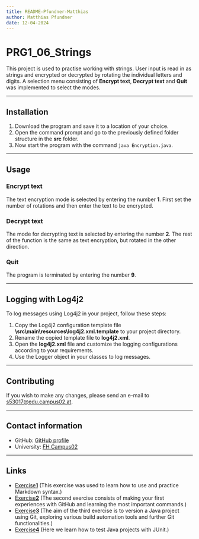 ```yaml
---
title: README-Pfundner-Matthias
author: Matthias Pfundner
date: 12-04-2024
---
```


# PRG1_06_Strings

This project is used to practise working with strings.
User input is read in as strings and encrypted or decrypted by rotating the individual letters and digits.
A selection menu consisting of **Encrypt text**, **Decrypt text** and **Quit** was implemented to select the modes.

---

## Installation

1. Download the program and save it to a location of your choice.
2. Open the command prompt and go to the previously defined folder structure in the **src** folder. 
3. Now start the program with the command `java Encryption.java`.

---

## Usage

### Encrypt text

The text encryption mode is selected by entering the number **1**.
First set the number of rotations and then enter the text to be encrypted.

### Decrypt text

The mode for decrypting text is selected by entering the number **2**.
The rest of the function is the same as text encryption, but rotated in the other direction.

### Quit

The program is terminated by entering the number **9**.

---

## Logging with Log4j2

To log messages using Log4j2 in your project, follow these steps:

1. Copy the Log4j2 configuration template file **\src\main\resources\log4j2.xml.template** to your project directory.
2. Rename the copied template file to **log4j2.xml**.
3. Open the **log4j2.xml** file and customize the logging configurations according to your requirements.
4. Use the Logger object in your classes to log messages.

---

## Contributing

If you wish to make any changes, please send an e-mail to s53017@edu.campus02.at.

---

## Contact information

- GitHub: [GitHub profile](https://github.com/MatthiasPfundner)
- University: [FH Campus02](https://www.campus02.at/?gad_source=1&gclid=CjwKCAjwt-OwBhBnEiwAgwzrUm5qxa6le-LMQ59hw1gi6O-nfOe2BvSq512Z-IZF02WMc0itUDrUWBoC0rEQAvD_BwE)

---

## Links

- [Exercise**1**](exercise1.md) (This exercise was used to learn how to use and practice Markdown syntax.)
- [Exercise**2**](exercise2.md) (The second exercise consists of making your first experiences with GitHub and
learning the most important commands.)
- [Exercise**3**](exercise3.md) (The aim of the third exercise is to version a Java project using Git,
exploring various build automation tools and further Git functionalities.)
- [Exercise**4**](exercise4.md) (Here we learn how to test Java projects with JUnit.)